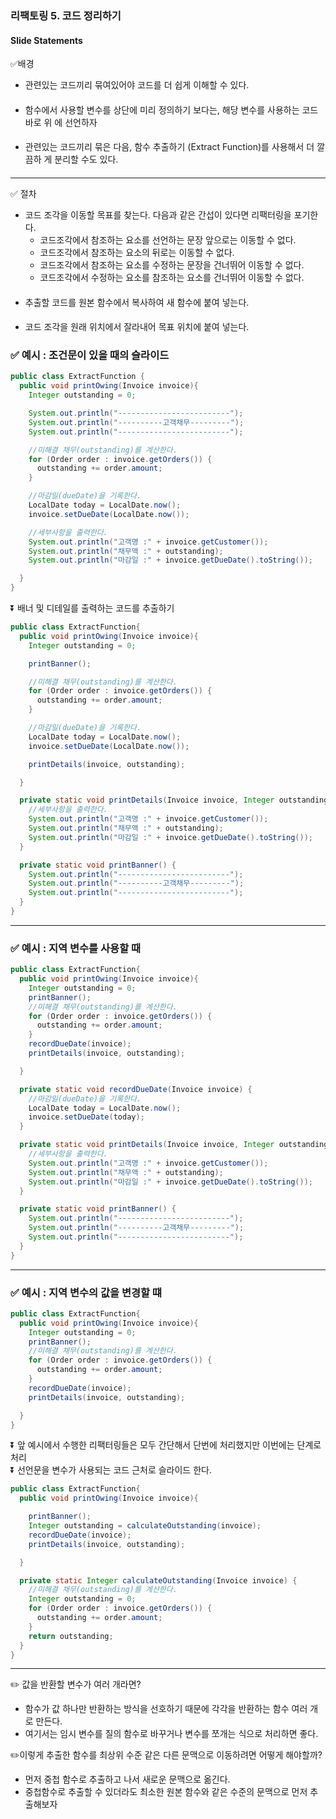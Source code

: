 ### 리팩토링 5. 코드 정리하기
####  Slide Statements

✅배경

- 관련있는 코드끼리 묶여있어야 코드를 더 쉽게 이해할 수 있다.
####
- 함수에서 사용할 변수를 상단에 미리 정의하기 보다는, 해당 변수를 사용하는 코드 바로 위
  에 선언하자
####
- 관련있는 코드끼리 묶은 다음, 함수 추출하기 (Extract Function)를 사용해서 더 깔끔하
  게 분리할 수도 있다.
####

---

✅ 절차

- 코드 조각을 이동할 목표를 찾는다. 다음과 같은 간섭이 있다면 리팩터링을 포기한다.
  - 코드조각에서 참조하는 요소를 선언하는 문장 앞으로는 이동할 수 없다.
  - 코드조각에서 참조하는 요소의 뒤로는 이동할 수 없다.
  - 코드조각에서 참조하는 요소를 수정하는 문장을 건너뛰어 이동할 수 없다.
  - 코드조각에서 수정하는 요소를 참조하는 요소를 건너뛰어 이동할 수 없다.
####
- 추출할 코드를 원본 함수에서 복사하여 새 함수에 붙여 넣는다.
####
- 코드 조각을 원래 위치에서 잘라내어 목표 위치에 붙여 넣는다.


### ✅ 예시 : 조건문이 있을 때의 슬라이드

```java
public class ExtractFunction {
  public void printOwing(Invoice invoice){
    Integer outstanding = 0;

    System.out.println("-------------------------");
    System.out.println("----------고객채무---------");
    System.out.println("-------------------------");

    //미해결 채무(outstanding)를 계산한다.
    for (Order order : invoice.getOrders()) {
      outstanding += order.amount;
    }

    //마감일(dueDate)을 기록한다.
    LocalDate today = LocalDate.now();
    invoice.setDueDate(LocalDate.now());

    //세부사항을 출력한다.
    System.out.println("고객명 :" + invoice.getCustomer());
    System.out.println("채무액 :" + outstanding);
    System.out.println("마감일 :" + invoice.getDueDate().toString());

  }
}
```
⏬ 배너 및 디테일를 출력하는 코드를 추출하기
```java
public class ExtractFunction{
  public void printOwing(Invoice invoice){
    Integer outstanding = 0;

    printBanner();

    //미해결 채무(outstanding)를 계산한다.
    for (Order order : invoice.getOrders()) {
      outstanding += order.amount;
    }

    //마감일(dueDate)을 기록한다.
    LocalDate today = LocalDate.now();
    invoice.setDueDate(LocalDate.now());

    printDetails(invoice, outstanding);

  }

  private static void printDetails(Invoice invoice, Integer outstanding) {
    //세부사항을 출력한다.
    System.out.println("고객명 :" + invoice.getCustomer());
    System.out.println("채무액 :" + outstanding);
    System.out.println("마감일 :" + invoice.getDueDate().toString());
  }

  private static void printBanner() {
    System.out.println("-------------------------");
    System.out.println("----------고객채무---------");
    System.out.println("-------------------------");
  }
}
```
---

### ✅ 예시 : 지역 변수를 사용할 때

```java
public class ExtractFunction{
  public void printOwing(Invoice invoice){
    Integer outstanding = 0;
    printBanner();
    //미해결 채무(outstanding)를 계산한다.
    for (Order order : invoice.getOrders()) {
      outstanding += order.amount;
    }
    recordDueDate(invoice);
    printDetails(invoice, outstanding);

  }

  private static void recordDueDate(Invoice invoice) {
    //마감일(dueDate)을 기록한다.
    LocalDate today = LocalDate.now();
    invoice.setDueDate(today);
  }

  private static void printDetails(Invoice invoice, Integer outstanding) {
    //세부사항을 출력한다.
    System.out.println("고객명 :" + invoice.getCustomer());
    System.out.println("채무액 :" + outstanding);
    System.out.println("마감일 :" + invoice.getDueDate().toString());
  }

  private static void printBanner() {
    System.out.println("-------------------------");
    System.out.println("----------고객채무---------");
    System.out.println("-------------------------");
  }
}
```
---

### ✅ 예시 : 지역 변수의 값을 변경할 떄

```java
public class ExtractFunction{
  public void printOwing(Invoice invoice){
    Integer outstanding = 0;
    printBanner();
    //미해결 채무(outstanding)를 계산한다.
    for (Order order : invoice.getOrders()) {
      outstanding += order.amount;
    }
    recordDueDate(invoice);
    printDetails(invoice, outstanding);

  }
}
```
⏬ 앞 예시에서 수행한 리팩터링들은 모두 간단해서 단번에 처리했지만 이번에는 단계로 처리<br>
⏬ 선언문을 변수가 사용되는 코드 근처로 슬라이드 한다.

```java
public class ExtractFunction{
  public void printOwing(Invoice invoice){

    printBanner();
    Integer outstanding = calculateOutstanding(invoice);
    recordDueDate(invoice);
    printDetails(invoice, outstanding);

  }

  private static Integer calculateOutstanding(Invoice invoice) {
    //미해결 채무(outstanding)를 계산한다.
    Integer outstanding = 0;
    for (Order order : invoice.getOrders()) {
      outstanding += order.amount;
    }
    return outstanding;
  }
}
```
--- 
✏️ 값을 반환할 변수가 여러 개라면?
- 함수가 값 하나만 반환하는 방식을 선호하기 때문에 각각을 반환하는 함수 여러 개로 만든다.
- 여기서는 임시 변수를 질의 함수로 바꾸거나 변수를 쪼개는 식으로 처리하면 좋다.

✏️이렇게 추출한 함수를 최상위 수준 같은 다른 문맥으로 이동하려면 어떻게 해야할까?
- 먼저 중첩 함수로 추출하고 나서 새로운 문맥으로 옮긴다.
- 중첩함수로 추출할 수 있더라도 최소한 원본 함수와 같은 수준의 문맥으로 먼저 추출해보자